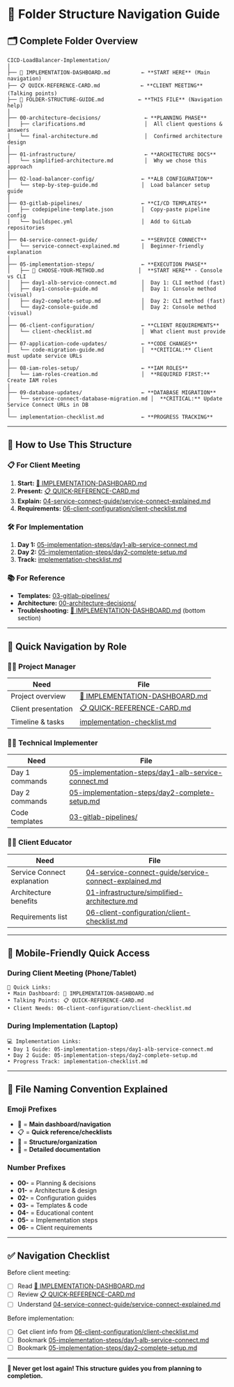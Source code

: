 # 📁 Folder Structure Navigation Guide

## 🗂️ **Complete Folder Overview**

```
CICD-LoadBalancer-Implementation/
│
├── 🎯 IMPLEMENTATION-DASHBOARD.md          ← **START HERE** (Main navigation)
├── 📋 QUICK-REFERENCE-CARD.md             ← **CLIENT MEETING** (Talking points)
├── 📁 FOLDER-STRUCTURE-GUIDE.md           ← **THIS FILE** (Navigation help)
│
├── 00-architecture-decisions/              ← **PLANNING PHASE**
│   ├── clarifications.md                   │  All client questions & answers
│   └── final-architecture.md               │  Confirmed architecture design
│
├── 01-infrastructure/                      ← **ARCHITECTURE DOCS**
│   └── simplified-architecture.md          │  Why we chose this approach
│
├── 02-load-balancer-config/               ← **ALB CONFIGURATION**
│   └── step-by-step-guide.md              │  Load balancer setup guide
│
├── 03-gitlab-pipelines/                   ← **CI/CD TEMPLATES**
│   ├── codepipeline-template.json         │  Copy-paste pipeline config
│   └── buildspec.yml                      │  Add to GitLab repositories
│
├── 04-service-connect-guide/              ← **SERVICE CONNECT**
│   └── service-connect-explained.md       │  Beginner-friendly explanation
│
├── 05-implementation-steps/               ← **EXECUTION PHASE**
│   ├── 🎯 CHOOSE-YOUR-METHOD.md           │  **START HERE** - Console vs CLI
│   ├── day1-alb-service-connect.md        │  Day 1: CLI method (fast)
│   ├── day1-console-guide.md              │  Day 1: Console method (visual)
│   ├── day2-complete-setup.md             │  Day 2: CLI method (fast)
│   └── day2-console-guide.md              │  Day 2: Console method (visual)
│
├── 06-client-configuration/               ← **CLIENT REQUIREMENTS**
│   └── client-checklist.md                │  What client must provide
│
├── 07-application-code-updates/           ← **CODE CHANGES** 
│   └── code-migration-guide.md            │  **CRITICAL:** Client must update service URLs
│
├── 08-iam-roles-setup/                    ← **IAM ROLES** 
│   └── iam-roles-creation.md              │  **REQUIRED FIRST:** Create IAM roles
│
├── 09-database-updates/                   ← **DATABASE MIGRATION** 
│   └── service-connect-database-migration.md │  **CRITICAL:** Update Service Connect URLs in DB
│
└── implementation-checklist.md            ← **PROGRESS TRACKING**
```

---

## 🎯 **How to Use This Structure**

### **📋 For Client Meeting**
1. **Start:** [🎯 IMPLEMENTATION-DASHBOARD.md](./🎯%20IMPLEMENTATION-DASHBOARD.md)
2. **Present:** [📋 QUICK-REFERENCE-CARD.md](./📋%20QUICK-REFERENCE-CARD.md)
3. **Explain:** [04-service-connect-guide/service-connect-explained.md](./04-service-connect-guide/service-connect-explained.md)
4. **Requirements:** [06-client-configuration/client-checklist.md](./06-client-configuration/client-checklist.md)

### **🛠️ For Implementation**
1. **Day 1:** [05-implementation-steps/day1-alb-service-connect.md](./05-implementation-steps/day1-alb-service-connect.md)
2. **Day 2:** [05-implementation-steps/day2-complete-setup.md](./05-implementation-steps/day2-complete-setup.md)
3. **Track:** [implementation-checklist.md](./implementation-checklist.md)

### **📚 For Reference**
- **Templates:** [03-gitlab-pipelines/](./03-gitlab-pipelines/)
- **Architecture:** [00-architecture-decisions/](./00-architecture-decisions/)
- **Troubleshooting:** [🎯 IMPLEMENTATION-DASHBOARD.md](./🎯%20IMPLEMENTATION-DASHBOARD.md) (bottom section)

---

## 🚀 **Quick Navigation by Role**

### **👨‍💼 Project Manager**
| Need | File |
|------|------|
| Project overview | [🎯 IMPLEMENTATION-DASHBOARD.md](./🎯%20IMPLEMENTATION-DASHBOARD.md) |
| Client presentation | [📋 QUICK-REFERENCE-CARD.md](./📋%20QUICK-REFERENCE-CARD.md) |
| Timeline & tasks | [implementation-checklist.md](./implementation-checklist.md) |

### **👨‍💻 Technical Implementer**
| Need | File |
|------|------|
| Day 1 commands | [05-implementation-steps/day1-alb-service-connect.md](./05-implementation-steps/day1-alb-service-connect.md) |
| Day 2 commands | [05-implementation-steps/day2-complete-setup.md](./05-implementation-steps/day2-complete-setup.md) |
| Code templates | [03-gitlab-pipelines/](./03-gitlab-pipelines/) |

### **👨‍🏫 Client Educator**
| Need | File |
|------|------|
| Service Connect explanation | [04-service-connect-guide/service-connect-explained.md](./04-service-connect-guide/service-connect-explained.md) |
| Architecture benefits | [01-infrastructure/simplified-architecture.md](./01-infrastructure/simplified-architecture.md) |
| Requirements list | [06-client-configuration/client-checklist.md](./06-client-configuration/client-checklist.md) |

---

## 📱 **Mobile-Friendly Quick Access**

### **During Client Meeting (Phone/Tablet)**
```
📱 Quick Links:
• Main Dashboard: 🎯 IMPLEMENTATION-DASHBOARD.md
• Talking Points: 📋 QUICK-REFERENCE-CARD.md  
• Client Needs: 06-client-configuration/client-checklist.md
```

### **During Implementation (Laptop)**
```
💻 Implementation Links:
• Day 1 Guide: 05-implementation-steps/day1-alb-service-connect.md
• Day 2 Guide: 05-implementation-steps/day2-complete-setup.md
• Progress Track: implementation-checklist.md
```

---

## 🎯 **File Naming Convention Explained**

### **Emoji Prefixes**
- 🎯 = **Main dashboard/navigation**
- 📋 = **Quick reference/checklists**  
- 📁 = **Structure/organization**
- 📄 = **Detailed documentation**

### **Number Prefixes**
- **00-** = Planning & decisions
- **01-** = Architecture & design
- **02-** = Configuration guides
- **03-** = Templates & code
- **04-** = Educational content
- **05-** = Implementation steps
- **06-** = Client requirements

---

## ✅ **Navigation Checklist**

Before client meeting:
- [ ] Read [🎯 IMPLEMENTATION-DASHBOARD.md](./🎯%20IMPLEMENTATION-DASHBOARD.md)
- [ ] Review [📋 QUICK-REFERENCE-CARD.md](./📋%20QUICK-REFERENCE-CARD.md)
- [ ] Understand [04-service-connect-guide/service-connect-explained.md](./04-service-connect-guide/service-connect-explained.md)

Before implementation:
- [ ] Get client info from [06-client-configuration/client-checklist.md](./06-client-configuration/client-checklist.md)
- [ ] Bookmark [05-implementation-steps/day1-alb-service-connect.md](./05-implementation-steps/day1-alb-service-connect.md)
- [ ] Bookmark [05-implementation-steps/day2-complete-setup.md](./05-implementation-steps/day2-complete-setup.md)

---

**🧭 Never get lost again! This structure guides you from planning to completion.**
